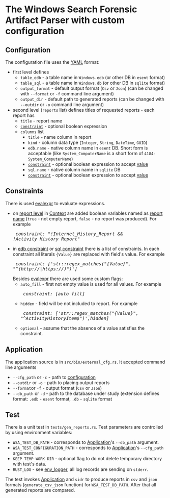 # The Windows Search Forensic Artifact Parser with custom configuration

## Configuration
The configuration file uses the [YAML](https://yaml.org/) format:
- first level defines
  - `table_edb` - a table name in `Windows.edb` (or other DB in `esent` format)
  - `table_sql` -  a table name in `Windows.db`  (or other DB in `sqlite` format)
  - `output_format` - default output format (`Csv` or `Json`) (can be changed with `--format` or `-f` command line argument)
  - `output_dir` - default path to generated reports (can be changed with `--outdir` or `-o` command line argument)
- second level (`reports` list) defines titles of requested reports - each report has
  - <a name="rep_title"></a>`title` - report name
  - <a name="rep_constraint"></a>[`constraint`](#constraints) - optional boolean expression
  - `columns` list
    - `title` - name column in report
    - `kind` - column data type (`Integer`, `String`, `DateTime`, `GUID`)
    - <a name="edb_name"></a>`edb.name` - native column name in `esent` DB. Short form is acceptable (like `System_ComputerName` is a short form of `4184-System_ComputerName`)
    - <a name="edb_constraint"></a>[`constraint`](#constraints) - optional boolean expression to accept [value](#edb_name)
    - <a name="sql_name"></a>`sql.name` - native column name in `sqlite` DB
    - <a name="sql_constraint"></a>[`constraint`](#constraints) - optional boolean expression to accept [value](#sql_name)

## Constraints
There is used [evalexpr](https://docs.rs/evalexpr/latest/evalexpr/) to evaluate expressions.
- on [report level](#rep_constraint) in [Context](https://docs.rs/evalexpr/latest/evalexpr/trait.Context.html) are added boolean variables named as [report name](#rep_title) (`true` - not empty report, `false` - no report was produced).
  For example   
  *<pre>    constraint: "!Internet_History_Report && !Activity_History_Report"</pre>*
- in [edb constraint](#edb_constraint) or [sql constraint](#sql_constraint) there is a list of constraints. 
  In each constraint all literals `{Value}` are replaced with field's value. For example  
  *<pre>    constraint: ['str::regex_matches("{Value}", "^(http://|https://)")']</pre>*
  Besides [evalexpr](https://docs.rs/evalexpr/latest/evalexpr/) there are used some custom flags:
  - `auto_fill` - first not empty value is used for all values. For example
    *<pre>    constraint: [auto_fill]</pre>*
  - `hidden` - field will be not included to report. For example
    *<pre>    constraint: ['str::regex_matches("{Value}", "^ActivityHistoryItem$")',hidden]</pre>*
  - `optional` - assume that the absence of a value satisfies the constraint.

## Application

The application source is in `src/bin/external_cfg.rs`. It accepted command line arguments
- `--cfg_path` or `-c` - path to [configuration](#configuration)
- `--outdir` or `-o` - path to placing output reports
- `--format`or `-f` - output format (`Csv` or `Json`)
- `--db_path` or `-d` - path to the database under study (extension defines format: `.edb` - `esent` format, `.db` - `sqlite` format

## Test
There is a unit test in `tests/gen_reports.rs`. Test parameters are controlled by using environment variables:
- `WSA_TEST_DB_PATH` - corresponds to [Application](#application)'s `--db_path` argument.
- `WSA_TEST_CONFIGURATION_PATH`  - corresponds to [Application](#application)'s `--cfg_path` argument.
- `KEEP_TEMP_WORK_DIR` - optional flag to do not delete temporary directory with test's data.
- `RUST_LOG` - see [env_logger](https://docs.rs/env_logger/latest/env_logger/), all log records are sending on `stderr`.

The test invokes [Application](#application) and `sidr` to produce reports in `csv` and `json` formats 
(`generate_csv_json` function) for `WSA_TEST_DB_PATH`. After that all generated reports are compared. 
